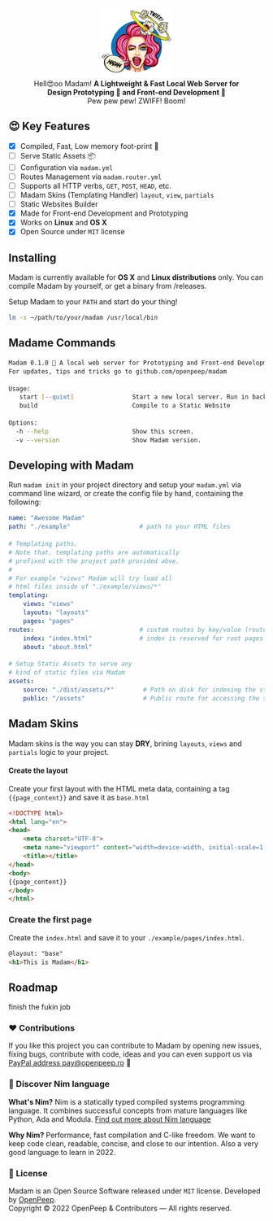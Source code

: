 <p align="center"><img src=".github/madam.png" width="140px"><br>Hell😍oo Madam! <strong>A Lightweight & Fast Local Web Server for<br>Design Prototyping 🎨 and Front-end Development 🌈</strong><br> Pew pew pew! ZWIFF! Boom!</p>

## 😍 Key Features
- [x] Compiled, Fast, Low memory foot-print 🍃
- [ ] Serve Static Assets 📦
- [ ] Configuration via `madam.yml`
- [ ] Routes Management via `madam.router.yml`
- [ ] Supports all HTTP verbs, `GET`, `POST`, `HEAD`, etc.
- [ ] Madam Skins (Templating Handler) `layout`, `view`, `partials`
- [ ] Static Websites Builder
- [x] Made for Front-end Development and Prototyping
- [x] Works on **Linux** and **OS X**
- [x] Open Source under `MIT` license

## Installing
Madam is currently available for **OS X** and **Linux distributions** only. You can compile Madam by yourself, or get a binary from /releases.

Setup Madam to your `PATH` and start do your thing!
```zsh
ln -s ~/path/to/your/madam /usr/local/bin
```

## Madame Commands
```zsh
Madam 0.1.0 💅 A local web server for Prototyping and Front-end Development
For updates, tips and tricks go to github.com/openpeep/madam

Usage:
   start [--quiet]                Start a new local server. Run in background with --quiet flag
   build                          Compile to a Static Website

Options:
  -h --help                       Show this screen.
  -v --version                    Show Madam version.
```

## Developing with Madam
Run `madam init` in your project directory and setup your `madam.yml` via command line wizard, or create the config file by hand, containing the following:

```yaml
name: "Awesome Madam"
path: "./example"                   # path to your HTML files

# Templating paths.
# Note that, templating paths are automatically
# prefixed with the project path provided abve.
# 
# For example "views" Madam will try load all
# html files inside of "./example/views/*"
templating:
    views: "views"
    layouts: "layouts"
    pages: "pages"
routes:                             # custom routes by key/value (route/filename)
    index: "index.html"             # index is reserved for root pages
    about: "about.html"

# Setup Static Assets to serve any
# kind of static files via Madam
assets:
    source: "./dist/assets/*"        # Path on disk for indexing the static assets
    public: "/assets"                # Public route for accessing the static assets
```

## Madam Skins
Madam skins is the way you can stay **DRY**, brining `layouts`, `views` and `partials` logic to your project.

#### Create the layout
Create your first layout with the HTML meta data, containing a tag `{{page_content}}` and save it as `base.html`
```html
<!DOCTYPE html>
<html lang="en">
<head>
    <meta charset="UTF-8">
    <meta name="viewport" content="width=device-width, initial-scale=1.0">
    <title></title>
</head>
<body>
{{page_content}}
</body>
</html>
```

### Create the first page

Create the `index.html` and save it to your `./example/pages/index.html`.
```html
@layout: "base"
<h1>This is Madam</h1>
```


## Roadmap
finish the fukin job

### ❤ Contributions
If you like this project you can contribute to Madam by opening new issues, fixing bugs, contribute with code, ideas and you can even support us via [PayPal address pay@openpeep.ro](https://www.paypal.com/donate/?hosted_button_id=RJK3ZTDWPL55C) 🥰

### 👑 Discover Nim language
<strong>What's Nim?</strong> Nim is a statically typed compiled systems programming language. It combines successful concepts from mature languages like Python, Ada and Modula. [Find out more about Nim language](https://nim-lang.org/)

<strong>Why Nim?</strong> Performance, fast compilation and C-like freedom. We want to keep code clean, readable, concise, and close to our intention. Also a very good language to learn in 2022.

### 🎩 License
Madam is an Open Source Software released under `MIT` license. Developed by [OpenPeep](https://github.com/openpeep).<br>
Copyright &copy; 2022 OpenPeep & Contributors &mdash; All rights reserved.
